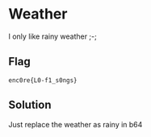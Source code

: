 # Weather
I only like rainy weather ;-;

## Flag
```
enc0re{L0-f1_s0ngs}
```

## Solution
Just replace the weather as rainy in b64